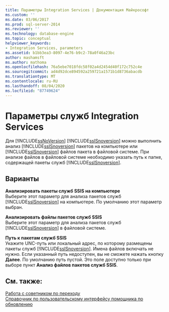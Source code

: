 ```yaml
---
title: Параметры Integration Services | Документация Майкрософт
ms.custom: ''
ms.date: 03/06/2017
ms.prod: sql-server-2014
ms.reviewer: ''
ms.technology: database-engine
ms.topic: conceptual
helpviewer_keywords:
- Integration Services, parameters
ms.assetid: b1bb3ea3-8097-4e76-b9c2-78a0f46a23bc
author: mashamsft
ms.author: mathoma
ms.openlocfilehash: 76a5ebe7018fdc58f02a4d2454d40f172c752c4e
ms.sourcegitcommit: ad4d92dce894592a259721a1571b1d8736abacdb
ms.translationtype: MT
ms.contentlocale: ru-RU
ms.lasthandoff: 08/04/2020
ms.locfileid: "87749624"
---
```

# <a name="integration-services-parameters"></a>Параметры служб Integration Services
  Для [!INCLUDE[ssNoVersion](../../includes/ssnoversion-md.md)] [!INCLUDE[ssISnoversion](../../includes/ssisnoversion-md.md)] можно выполнить анализ [!INCLUDE[ssISnoversion](../../includes/ssisnoversion-md.md)] пакетов на компьютере или [!INCLUDE[ssISnoversion](../../includes/ssisnoversion-md.md)] файлов пакета в файловой системе. При анализе файлов в файловой системе необходимо указать путь к папке, содержащей пакеты служб [!INCLUDE[ssISnoversion](../../includes/ssisnoversion-md.md)].  
  
## <a name="options"></a>Варианты  
 **Анализировать пакеты служб SSIS на компьютере**  
 Выберите этот параметр для анализа пакетов служб [!INCLUDE[ssISnoversion](../../includes/ssisnoversion-md.md)] на компьютере. По умолчанию этот параметр выбран.  
  
 **Анализировать файлы пакетов служб SSIS**  
 Выберите этот параметр для анализа пакетов служб [!INCLUDE[ssISnoversion](../../includes/ssisnoversion-md.md)] в файловой системе.  
  
 **Путь к пакетам служб SSIS**  
 Укажите UNC-путь или локальный адрес, по которому размещены пакеты служб [!INCLUDE[ssISnoversion](../../includes/ssisnoversion-md.md)]. Имена файлов включать не нужно. Если указанный путь недоступен, вы не сможете нажать кнопку **Далее**. По умолчанию путь пустой. Это поле доступно только при выборе пункт **Анализ файлов пакетов служб SSIS**.  
  
## <a name="see-also"></a>См. также:  
 [Работа с советником по переходу](../../../2014/sql-server/install/working-with-upgrade-advisor.md)   
 [Справочник по пользовательскому интерфейсу помощника по обновлению](../../../2014/sql-server/install/upgrade-advisor-user-interface-reference.md)  
  
  
